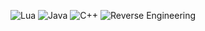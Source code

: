 ![Lua](https://img.shields.io/badge/Lua-000080?style=for-the-badge&logo=lua&logoColor=white)  ![Java](https://img.shields.io/badge/Java-007396?style=for-the-badge&logo=java&logoColor=white) ![C++](https://img.shields.io/badge/C++-00599C?style=for-the-badge&logo=c%2B%2B&logoColor=white) ![Reverse Engineering](https://img.shields.io/badge/Reverse%20Engineering-8A2BE2?style=for-the-badge&logo=protondb&logoColor=white) 
